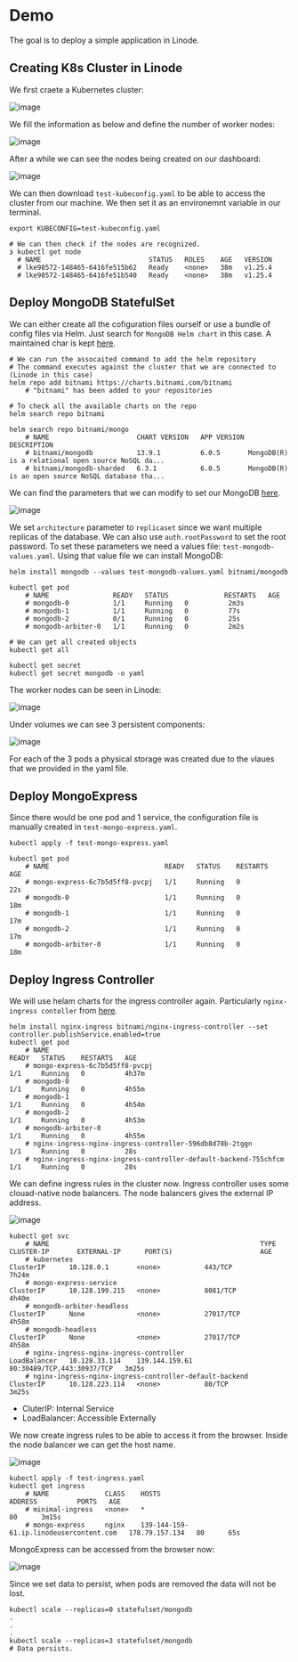 # Demo

The goal is to deploy a simple application in Linode. 


## Creating K8s Cluster in Linode

We first craete a Kubernetes cluster:

![image](https://user-images.githubusercontent.com/18715119/226173774-fad33b4e-4bb0-4ac1-8744-1d01a26cd349.png)

We fill the information as below and define the number of worker nodes:

![image](https://user-images.githubusercontent.com/18715119/226173955-7321056b-bb01-4a97-b804-a1ac8a4841d7.png)

After a while we can see the nodes being created on our dashboard:

![image](https://user-images.githubusercontent.com/18715119/226174949-0e4a38ce-11f8-42ed-943b-fc6a95e8d8fa.png)

We can then download `test-kubeconfig.yaml` to be able to access the cluster from our machine. We then set it as an environemnt variable in our terminal.

    export KUBECONFIG=test-kubeconfig.yaml
    
    # We can then check if the nodes are recognized.
    ❯ kubectl get node
      # NAME                           STATUS   ROLES    AGE   VERSION
      # lke98572-148465-6416fe515b62   Ready    <none>   38m   v1.25.4
      # lke98572-148465-6416fe51b540   Ready    <none>   38m   v1.25.4

## Deploy MongoDB StatefulSet
We can either create all the cofiguration files ourself or use a bundle of config files via Helm. Just search for `MongoDB Helm chart` in this case. A maintained char is kept [here](https://github.com/bitnami/charts).

    # We can run the assocaited command to add the helm repository 
    # The command executes against the cluster that we are connected to (Linode in this case)
    helm repo add bitnami https://charts.bitnami.com/bitnami
        # "bitnami" has been added to your repositories
    
    # To check all the available charts on the repo
    helm search repo bitnami
    
    helm search repo bitnami/mongo
        # NAME                   	CHART VERSION	APP VERSION	DESCRIPTION                                       
        # bitnami/mongodb        	13.9.1       	6.0.5      	MongoDB(R) is a relational open source NoSQL da...
        # bitnami/mongodb-sharded	6.3.1        	6.0.5      	MongoDB(R) is an open source NoSQL database tha...

We can find the parameters that we can modify to set our MongoDB [here](https://github.com/bitnami/charts/tree/main/bitnami/mongodb).

![image](https://user-images.githubusercontent.com/18715119/226177961-5dd23851-30fe-4c87-a699-aba02dd257ad.png)

We set `architecture` parameter to `replicaset` since we want multiple replicas of the database. We can also use `auth.rootPassword` to set the root password. To set these parameters we need a values file: `test-mongodb-values.yaml`. Using that value file we can install MongoDB:

    helm install mongodb --values test-mongodb-values.yaml bitnami/mongodb
    
    kubectl get pod
        # NAME                READY   STATUS              RESTARTS   AGE
        # mongodb-0           1/1     Running   0          2m3s
        # mongodb-1           1/1     Running   0          77s
        # mongodb-2           0/1     Running   0          25s
        # mongodb-arbiter-0   1/1     Running   0          2m2s
    
    # We can get all created objects
    kubectl get all
    
    kubectl get secret
    kubectl get secret mongodb -o yaml
    
The worker nodes can be seen in Linode:

![image](https://user-images.githubusercontent.com/18715119/226184175-69ed6ce5-2434-40fb-b52f-f53f95f75222.png)

Under volumes we can see 3 persistent components:

![image](https://user-images.githubusercontent.com/18715119/226184287-5fbe591e-627c-44aa-adae-910305236e51.png)

For each of the 3 pods a physical storage was created due to the vlaues that we provided in the yaml file.

## Deploy MongoExpress

Since there would be one pod and 1 service, the configuration file is manually created in `test-mongo-express.yaml`.

    kubectl apply -f test-mongo-express.yaml

    kubectl get pod
        # NAME                             READY   STATUS    RESTARTS   AGE
        # mongo-express-6c7b5d5ff8-pvcpj   1/1     Running   0          22s
        # mongodb-0                        1/1     Running   0          18m
        # mongodb-1                        1/1     Running   0          17m
        # mongodb-2                        1/1     Running   0          17m
        # mongodb-arbiter-0                1/1     Running   0          18m
        
## Deploy Ingress Controller

We will use helam charts for the ingress controller again. Particularly `nginx-ingress contoller` from [here](https://github.com/bitnami/charts/tree/main/bitnami/nginx-ingress-controller).

    helm install nginx-ingress bitnami/nginx-ingress-controller --set controller.publishService.enabled=true
    kubectl get pod
        # NAME                                                              READY   STATUS    RESTARTS   AGE
        # mongo-express-6c7b5d5ff8-pvcpj                                    1/1     Running   0          4h37m
        # mongodb-0                                                         1/1     Running   0          4h55m
        # mongodb-1                                                         1/1     Running   0          4h54m
        # mongodb-2                                                         1/1     Running   0          4h53m
        # mongodb-arbiter-0                                                 1/1     Running   0          4h55m
        # nginx-ingress-nginx-ingress-controller-596db8d78b-2tggn           1/1     Running   0          28s
        # nginx-ingress-nginx-ingress-controller-default-backend-755chfcm   1/1     Running   0          28s

We can define ingress rules in the cluster now. Ingress controller uses some clouad-native node balancers. The node balancers gives the external IP address.

![image](https://user-images.githubusercontent.com/18715119/226205011-d7f98eae-e4f9-470a-a32c-6fc6dedb5d5e.png)

    kubectl get svc
        # NAME                                                     TYPE           CLUSTER-IP       EXTERNAL-IP      PORT(S)                      AGE
        # kubernetes                                               ClusterIP      10.128.0.1       <none>           443/TCP                      7h24m
        # mongo-express-service                                    ClusterIP      10.128.199.215   <none>           8081/TCP                     4h40m
        # mongodb-arbiter-headless                                 ClusterIP      None             <none>           27017/TCP                    4h58m
        # mongodb-headless                                         ClusterIP      None             <none>           27017/TCP                    4h58m
        # nginx-ingress-nginx-ingress-controller                   LoadBalancer   10.128.33.114    139.144.159.61   80:30489/TCP,443:30937/TCP   3m25s
        # nginx-ingress-nginx-ingress-controller-default-backend   ClusterIP      10.128.223.114   <none>           80/TCP                       3m25s

* CluterIP: Internal Service
* LoadBalancer: Accessible Externally

We now create ingress rules to be able to access it from the browser. Inside the node balancer we can get the host name.

![image](https://user-images.githubusercontent.com/18715119/226205327-8fb24557-06bb-495f-8bba-a7a9eb71d6f2.png)

    kubectl apply -f test-ingress.yaml
    kubectl get ingress
        # NAME              CLASS    HOSTS                                     ADDRESS          PORTS   AGE
        # minimal-ingress   <none>   *                                                          80      3m15s
        # mongo-express     nginx    139-144-159-61.ip.linodeusercontent.com   178.79.157.134   80      65s

MongoExpress can be accessed from the browser now:

![image](https://user-images.githubusercontent.com/18715119/226206574-aba72427-1e76-4566-9520-46a836e5fca4.png)

Since we set data to persist, when pods are removed the data will not be lost.

    kubectl scale --replicas=0 statefulset/mongodb
    .
    .
    .
    kubectl scale --replicas=3 statefulset/mongodb
    # Data persists.
